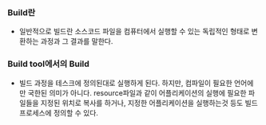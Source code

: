 ### Build란
- 일반적으로 빌드란 소스코드 파일을 컴퓨터에서 실행할 수 있는 독립적인 형태로 변환하는 과정과 그 결과를 말한다.

### Build tool에서의 Build
- 빌드 과정을 테스크에 정의된대로 실행하게 된다. 하지만, 컴파일이 필요한 언어에만 국한된 의미가 아니다. resource파일과 같이 어플리케이션의 실행에 필요한 파일들을 지정된 위치로 복사를 하거나, 지정한 어플리케이션을 실행하는것 등도 빌드프로세스에 정의할 수 있다.